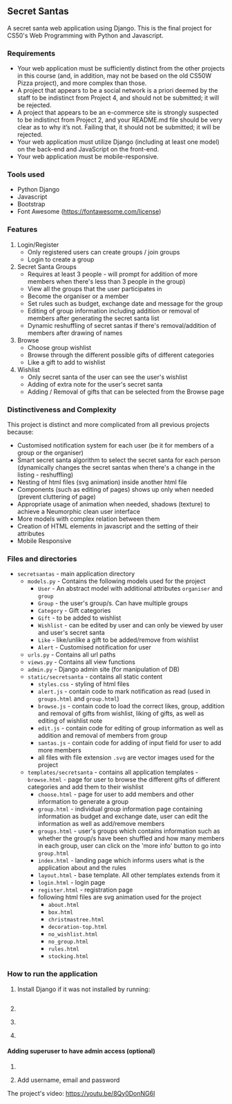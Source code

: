 ## Secret Santas

A secret santa web application using Django. This is the final project for CS50's Web Programming with Python and Javascript. 


### Requirements

- Your web application must be sufficiently distinct from the other projects in this course (and, in addition, may not be based on the old CS50W Pizza project), and more complex than those.
- A project that appears to be a social network is a priori deemed by the staff to be indistinct from Project 4, and should not be submitted; it will be rejected.
- A project that appears to be an e-commerce site is strongly suspected to be indistinct from Project 2, and your README.md file should be very clear as to why it’s not. Failing that, it should not be submitted; it will be rejected.
- Your web application must utilize Django (including at least one model) on the back-end and JavaScript on the front-end.
- Your web application must be mobile-responsive.


### Tools used

- Python Django
- Javascript
- Bootstrap
- Font Awesome (https://fontawesome.com/license)


### Features 

1. Login/Register
    - Only registered users can create groups / join groups
    - Login to create a group
2. Secret Santa Groups
    - Requires at least 3 people - will prompt for addition of more members when there's less than 3 people in the group)
    - View all the groups that the user participates in
    - Become the organiser or a member
    - Set rules such as budget, exchange date and message for the group
    - Editing of group information including addition or removal of members after generating the secret santa list
    - Dynamic reshuffling of secret santas if there's removal/addition of members after drawing of names
3. Browse
    - Choose group wishlist
    - Browse through the different possible gifts of different categories
    - Like a gift to add to wishlist
4. Wishlist
    - Only secret santa of the user can see the user's wishlist
    - Adding of extra note for the user's secret santa
    - Adding / Removal of gifts that can be selected from the Browse page
    

### Distinctiveness and Complexity

This project is distinct and more complicated from all previous projects because:

- Customised notification system for each user (be it for members of  a group or the organiser)
- Smart secret santa algorithm to select the secret santa for each person (dynamically changes the secret santas when there's a change in the listing - reshuffling)
- Nesting of html files (svg animation) inside another html file
- Components (such as editing of pages) shows up only when needed (prevent cluttering of page)
- Appropriate usage of animation when needed, shadows (texture) to achieve a Neumorphic clean user interface 
- More models with complex relation between them
- Creation of HTML elements in javascript and the setting of their attributes 
- Mobile Responsive 



### Files and directories

- `secretsantas` - main application directory
    - `models.py`  - Contains the following models used for the project
        - `User`  - An abstract model with additional attributes `organiser` and `group`
        - `Group` - the user's group/s. Can have multiple groups
        - `Category` - Gift categories
        - `Gift`  - to be added to wishlist
        - `Wishlist` - can be edited by user and can only be viewed by user and user's secret santa
        - `Like` - like/unlike a gift to be added/remove from wishlist
        - `Alert` - Customised notification for user
    - `urls.py` - Contains all url paths 
    - `views.py` - Contains all view functions 
    - `admin.py` - Django admin site (for manipulation of DB)
    - `static/secretsanta` - contains all static content
        - `styles.css` - styling of html files
        - `alert.js` - contain code to mark notification as read (used in `groups.html` and `group.html`)
        - `browse.js` - contain code to load the correct likes, group, addition and removal of gifts from wishlist, liking of gifts, as well as editing of wishlist note
        - `edit.js` - contain code for editing of group information as well as addition and removal of members from group
        - `santas.js` - contain code for adding of input field for user to add more members
        - all files with file extension `.svg` are vector images used for the project
    - `templates/secretsanta` - contains all application templates
        -`browse.html` - page for user to browse the different gifts of different categories and add them to their wishlist
        - `choose.html` - page for user to add members and other information to generate a group
        - `group.html` - individual group information page containing information as budget and exchange date, user can edit the information as well as add/remove members
        - `groups.html` - user's groups which contains information such as whether the group/s have been shuffled and how many members in each group, user can click on the 'more info' button to go into `group.html`
        - `index.html` - landing page which informs users what is the application about and the rules
        - `layout.html` - base template. All other templates extends from it
        - `login.html` - login page
        - `register.html` - registration page
        - following html files are svg animation used for the project
            - `about.html`
            - `box.html`
            - `christmastree.html`
            - `decoration-top.html`
            - `no_wishlist.html`
            - `no_group.html`
            - `rules.html`
            - `stocking.html` 
        
        
### How to run the application 
1. Install Django if it was not installed by running:
    ```pip install -r requirements.txt
2.  ```python3 manage.py makemigrations
3. ```python3 manage.py migrate
4. ```python3 manage.py runserver

#### Adding superuser to have admin access (optional)

1. ```python3 manage.py createsuperuser
2. Add username, email and password


The project's video: https://youtu.be/8Qy0DonNG6I
